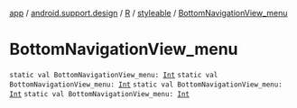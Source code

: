 [app](../../../index.md) / [android.support.design](../../index.md) / [R](../index.md) / [styleable](index.md) / [BottomNavigationView_menu](.)

# BottomNavigationView_menu

`static val BottomNavigationView_menu: `[`Int`](https://kotlinlang.org/api/latest/jvm/stdlib/kotlin/-int/index.html)
`static val BottomNavigationView_menu: `[`Int`](https://kotlinlang.org/api/latest/jvm/stdlib/kotlin/-int/index.html)
`static val BottomNavigationView_menu: `[`Int`](https://kotlinlang.org/api/latest/jvm/stdlib/kotlin/-int/index.html)
`static val BottomNavigationView_menu: `[`Int`](https://kotlinlang.org/api/latest/jvm/stdlib/kotlin/-int/index.html)